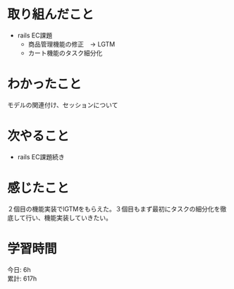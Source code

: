 # 取り組んだこと       
- rails EC課題
  - 商品管理機能の修正　→ LGTM
  - カート機能のタスク細分化
# わかったこと  
モデルの関連付け、セッションについて  
# 次やること  
- rails EC課題続き
# 感じたこと  
２個目の機能実装でlGTMをもらえた。３個目もまず最初にタスクの細分化を徹底して行い、機能実装していきたい。  
# 学習時間  
今日: 6h           
累計: 617h                
